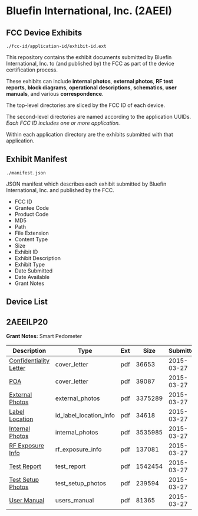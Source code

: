 # Bluefin International, Inc. (2AEEI)
## FCC Device Exhibits

```
./fcc-id/application-id/exhibit-id.ext
```

This repository contains the exhibit documents submitted by Bluefin International, Inc. to (and published by) the FCC as part of the device certification process.

These exhibits can include **internal photos**, **external photos**, **RF test reports**, **block diagrams**, **operational descriptions**, **schematics**, **user manuals**, and various **correspondence**.

The top-level directories are sliced by the FCC ID of each device.

The second-level directories are named according to the application UUIDs. *Each FCC ID includes one or more application.*

Within each application directory are the exhibits submitted with that application. 

## Exhibit Manifest

```
./manifest.json
```

JSON manifest which describes each exhibit submitted by Bluefin International, Inc. and published by the FCC.

- FCC ID
- Grantee Code
- Product Code
- MD5
- Path
- File Extension
- Content Type
- Size
- Exhibit ID
- Exhibit Description
- Exhibit Type
- Date Submitted
- Date Available
- Grant Notes

## Device List
## 2AEEILP20
**Grant Notes:** Smart Pedometer

| Description | Type | Ext | Size | Submitted | Available |
| ----------- | ---- | --- | ---- | --------- | --------- |
| [Confidentiality Letter](2AEEILP20/af0257019bdeb9b1e87673d8e4b96827/2568360.pdf) | cover_letter | pdf | 36653 | 2015-03-27 | 2015-03-27 |
| [POA](2AEEILP20/af0257019bdeb9b1e87673d8e4b96827/2568361.pdf) | cover_letter | pdf | 39087 | 2015-03-27 | 2015-03-27 |
| [External Photos](2AEEILP20/af0257019bdeb9b1e87673d8e4b96827/2568357.pdf) | external_photos | pdf | 3375289 | 2015-03-27 | 2015-03-27 |
| [Label Location](2AEEILP20/af0257019bdeb9b1e87673d8e4b96827/2568356.pdf) | id_label_location_info | pdf | 34618 | 2015-03-27 | 2015-03-27 |
| [Internal Photos](2AEEILP20/af0257019bdeb9b1e87673d8e4b96827/2568358.pdf) | internal_photos | pdf | 3535985 | 2015-03-27 | 2015-03-27 |
| [RF Exposure Info](2AEEILP20/af0257019bdeb9b1e87673d8e4b96827/2568363.pdf) | rf_exposure_info | pdf | 137081 | 2015-03-27 | 2015-03-27 |
| [Test Report](2AEEILP20/af0257019bdeb9b1e87673d8e4b96827/2568362.pdf) | test_report | pdf | 1542454 | 2015-03-27 | 2015-03-27 |
| [Test Setup Photos](2AEEILP20/af0257019bdeb9b1e87673d8e4b96827/2568359.pdf) | test_setup_photos | pdf | 239594 | 2015-03-27 | 2015-03-27 |
| [User Manual](2AEEILP20/af0257019bdeb9b1e87673d8e4b96827/2568364.pdf) | users_manual | pdf | 81365 | 2015-03-27 | 2015-03-27 |
